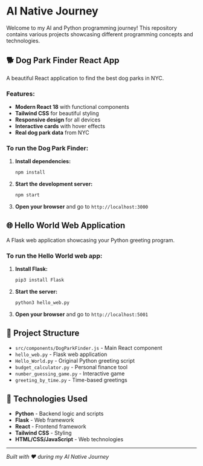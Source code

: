 # AI Native Journey

Welcome to my AI and Python programming journey! This repository contains various projects showcasing different programming concepts and technologies.

## 🐕 Dog Park Finder React App

A beautiful React application to find the best dog parks in NYC.

### Features:
- **Modern React 18** with functional components
- **Tailwind CSS** for beautiful styling
- **Responsive design** for all devices
- **Interactive cards** with hover effects
- **Real dog park data** from NYC

### To run the Dog Park Finder:

1. **Install dependencies:**
   ```bash
   npm install
   ```

2. **Start the development server:**
   ```bash
   npm start
   ```

3. **Open your browser** and go to `http://localhost:3000`

## 🌐 Hello World Web Application

A Flask web application showcasing your Python greeting program.

### To run the Hello World web app:

1. **Install Flask:**
   ```bash
   pip3 install Flask
   ```

2. **Start the server:**
   ```bash
   python3 hello_web.py
   ```

3. **Open your browser** and go to `http://localhost:5001`

## 📁 Project Structure

- `src/components/DogParkFinder.js` - Main React component
- `hello_web.py` - Flask web application
- `Hello_World.py` - Original Python greeting script
- `budget_calculator.py` - Personal finance tool
- `number_guessing_game.py` - Interactive game
- `greeting_by_time.py` - Time-based greetings

## 🚀 Technologies Used

- **Python** - Backend logic and scripts
- **Flask** - Web framework
- **React** - Frontend framework
- **Tailwind CSS** - Styling
- **HTML/CSS/JavaScript** - Web technologies

---

*Built with ❤️ during my AI Native Journey*
